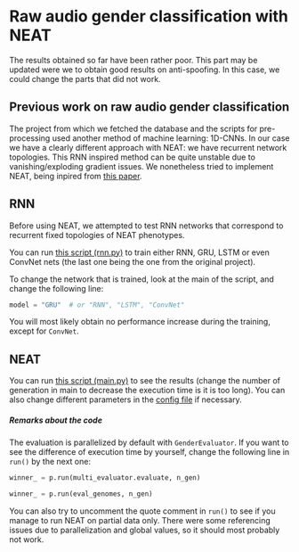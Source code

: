 # Raw audio gender classification with NEAT

The results obtained so far have been rather poor. This part may be updated were we to obtain good results
on anti-spoofing. In this case, we could change the parts that did not work.

## Previous work on raw audio gender classification

The project from which we fetched the database and the scripts for pre-processing used another method of 
machine learning: 1D-CNNs. In our case we have a clearly different approach with NEAT: we have recurrent network topologies.
This RNN inspired method can be quite unstable due to vanishing/exploding gradient issues.
We nonetheless tried to implement NEAT, being inpired from [this paper](http://www.eurecom.fr/fr/publication/5523/download/sec-publi-5523_3.pdf).

## RNN

Before using NEAT, we attempted to test RNN networks that correspond to recurrent fixed topologies of NEAT phenotypes.

You can run [this script (rnn.py)](rnn.py) to train either RNN, GRU, LSTM or even ConvNet nets (the last one being the one from the original project).

To change the network that is trained, look at the main of the script, and change the following line:
```python
model = "GRU"  # or "RNN", "LSTM", "ConvNet"
```

You will most likely obtain no performance increase during the training, except for ```ConvNet```.


## NEAT

You can run [this script (main.py)](main.py) to see the results (change the number of generation in main to decrease the 
execution time is it is too long). You can also change different parameters in the 
[config file](neat.cfg) if necessary.

##### Remarks about the code

The evaluation is parallelized by default with ```GenderEvaluator```. If you want to see the difference of execution time
by yourself, change the following line in ```run()``` by the next one:

```python
winner_ = p.run(multi_evaluator.evaluate, n_gen)
```
```python
winner_ = p.run(eval_genomes, n_gen)
```

You can also try to uncomment the quote comment in ```run()``` to see if you manage to run 
NEAT on partial data only. There were some referencing issues due to parallelization and global values,
so it should most probably not work.